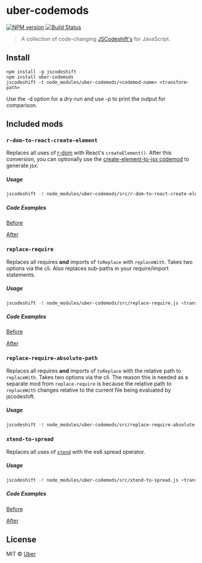 # uber-codemods
[![NPM version][npm-image]][npm-url] [![Build Status][travis-image]][travis-url]

> A collection of code-changing [JSCodeshift's](https://github.com/facebook/jscodeshift) for JavaScript.

## Install

```
npm install -g jscodeshift
npm install uber-codemods
jscodeshift -t node_modules/uber-codemods/<codemod-name> <transform-path>
```

Use the -d option for a dry-run and use -p to print the output for comparison.

## Included mods

### `r-dom-to-react-create-element`

Replaces all uses of [r-dom](https://github.com/uber/r-dom) with React's `createElement()`. After this conversion, you can optionally use the [create-element-to-jsx codemod](https://github.com/reactjs/react-codemod#create-element-to-jsx) to generate jsx.

##### Usage

```sh
jscodeshift -t node_modules/uber-codemods/src/r-dom-to-react-create-element.js <transform-path>
```

##### Code Examples

[Before](src/__testfixtures__/r-dom-to-react-create-element.input.js)

[After](src/__testfixtures__/r-dom-to-react-create-element.output.js)

### `replace-require`

Replaces all requires **and** imports of `toReplace` with `replaceWith`. Takes two options via the cli. Also replaces sub-paths in your require/import statements.

##### Usage

```sh
jscodeshift -t node_modules/uber-codemods/src/replace-require.js <transform-path> --toReplace="object.omit" --replaceWith="just-omit"
```

##### Code Examples

[Before](src/__testfixtures__/replace-require.input.js)

[After](src/__testfixtures__/replace-require.output.js)

### `replace-require-absolute-path`

Replaces all requires **and** imports of `toReplace` with the relative path to `replaceWith`. Takes two options via the cli. The reason this is needed as a separate mod from `replace-require` is because the relative path to `replaceWith` changes relative to the current file being evaluated by jscodeshift.

##### Usage

```sh
jscodeshift -t node_modules/uber-codemods/src/replace-require-absolute-path.js <transform-path> --toReplace="object.omit" --replaceWith=$(pwd)/just-omit
```

### `xtend-to-spread`

Replaces all uses of [`xtend`](https://github.com/Raynos/xtend) with the es6 spread operator.

##### Usage

```sh
jscodeshift -t node_modules/uber-codemods/src/xtend-to-spread.js <transform-path>
```

##### Code Examples

[Before](src/__testfixtures__/xtend-to-spread.input.js)

[After](src/__testfixtures__/xtend-to-spread.output.js)

## License

MIT © [Uber](https://uber.com)

[npm-image]: https://badge.fury.io/js/uber-codemods.svg
[npm-url]: https://npmjs.org/package/uber-codemods
[travis-image]: https://travis-ci.org/uber-web/uber-codemods.svg?branch=master
[travis-url]: https://travis-ci.org/uber-web/uber-codemods
